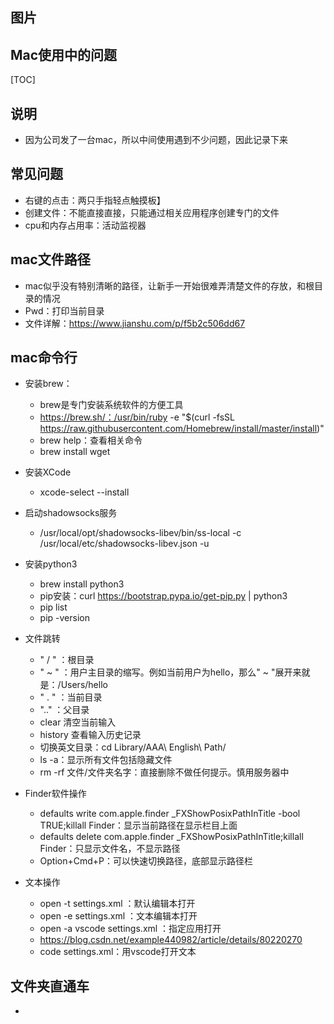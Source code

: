## 图片

## Mac使用中的问题

[TOC]



## 说明

- 因为公司发了一台mac，所以中间使用遇到不少问题，因此记录下来



## 常见问题

- 右键的点击：两只手指轻点触摸板】
- 创建文件：不能直接直接，只能通过相关应用程序创建专门的文件
- cpu和内存占用率：活动监视器



## mac文件路径

-  mac似乎没有特别清晰的路径，让新手一开始很难弄清楚文件的存放，和根目录的情况
-  Pwd：打印当前目录
-  文件详解：https://www.jianshu.com/p/f5b2c506dd67



## mac命令行

- 安装brew：
  - brew是专门安装系统软件的方便工具
  - https://brew.sh/：/usr/bin/ruby -e "$(curl -fsSL https://raw.githubusercontent.com/Homebrew/install/master/install)"
  - brew help：查看相关命令
  - brew install wget
- 安装XCode

  - xcode-select --install 
- 启动shadowsocks服务

  - /usr/local/opt/shadowsocks-libev/bin/ss-local -c /usr/local/etc/shadowsocks-libev.json -u
- 安装python3

  - brew install python3
  - pip安装：curl <https://bootstrap.pypa.io/get-pip.py> | python3
  - pip list
  - pip -version
- 文件跳转

  - " / "  ：根目录
  - " ~ " ：用户主目录的缩写。例如当前用户为hello，那么" ~ "展开来就是：/Users/hello
  - " . "  ：当前目录
  - ".."   ：父目录
  - clear 清空当前输入
  - history 查看输入历史记录
  - 切换英文目录：cd Library/AAA\ English\ Path/
  - ls -a：显示所有文件包括隐藏文件
  - rm -rf 文件/文件夹名字：直接删除不做任何提示。慎用服务器中
- Finder软件操作
  - defaults write com.apple.finder _FXShowPosixPathInTitle -bool TRUE;killall Finder：显示当前路径在显示栏目上面
  - defaults delete com.apple.finder _FXShowPosixPathInTitle;killall Finder：只显示文件名，不显示路径
  - Option+Cmd+P：可以快速切换路径，底部显示路径栏
- 文本操作
  - open -t settings.xml ：默认编辑本打开
  - open -e settings.xml ：文本编辑本打开
  - open -a vscode settings.xml ：指定应用打开
  - https://blog.csdn.net/example440982/article/details/80220270
  - code settings.xml：用vscode打开文本



## 文件夹直通车

- 


